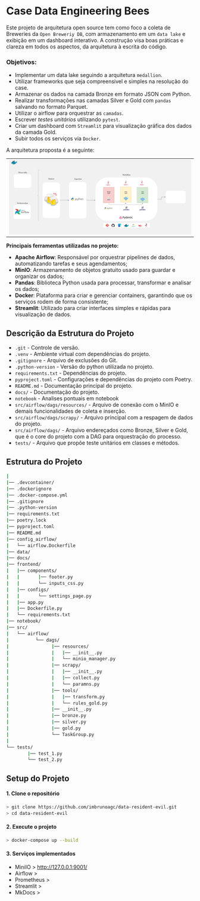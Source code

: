 # Case Data Engineering Bees
Este projeto de arquitetura open source tem como foco a coleta de Breweries da ``Open Breweriy DB``, com armazenamento em um ``data lake`` e exibição em um dashboard interativo. A construção visa boas práticas e clareza em todos os aspectos, da arquitetura à escrita do código.

### Objetivos:
* Implementar um data lake seguindo a arquitetura ``medallion``.
* Utilizar frameworks que seja compreensivel e simples na resolução do case.
* Armazenar os dados na camada Bronze em formato JSON com Python.
* Realizar transformações nas camadas Silver e Gold com ``pandas`` salvando no formato Parquet.
* Utilizar o airflow para orquestrar as ``camadas``.
* Escrever *testes unitários* utilizando ``pytest``.
* Criar um dashboard com ``Streamlit`` para visualização gráfica dos dados da camada Gold.
* Subir todos os serviços via ``Docker``.

A arquitetura proposta é a seguinte:
<table>
    <td>
    <img src="docs/architecture/architecture-version-1.png"
></img></td></tr>
</table>

**Principais ferramentas utilizadas no projeto:**  
- **Apache Airflow**: Responsável por orquestrar pipelines de dados, automatizando tarefas e seus agendamentos;  
- **MinIO**: Armazenamento de objetos gratuito usado para guardar e organizar os dados;  
- **Pandas**: Biblioteca Python usada para processar, transformar e analisar os dados;  
- **Docker**: Plataforma para criar e gerenciar containers, garantindo que os serviços rodem de forma consistente;  
- **Streamlit**: Utilizado para criar interfaces simples e rápidas para visualização de dados.  

## Descrição da Estrutura do Projeto
* `.git` - Controle de versão.
* `.venv` - Ambiente virtual com dependências do projeto.
* `.gitignore` - Arquivo de exclusões do Git.
* `.python-version` - Versão do python utilizada no projeto.
* `requirements.txt` - Dependências do projeto.
* `pyproject.toml` - Configurações e dependências do projeto com Poetry. 
* `README.md` - Documentação principal do projeto.
* `docs/` - Documentação do projeto.
* `notebook` - Analises pontuais em notebook
* `src/airflow/dags/resources/` - Arquivo de conexão com o MinIO e demais funcionalidades de coleta e inserção.
* `src/airflow/dags/scrapy/` - Arquivo principal com a respagem de dados do projeto.
* `src/airflow/dags/` - Arquivo endereçados como Bronze, Silver e Gold, que é o core do projeto com a DAG para orquestração do processo.
* `tests/` - Arquivo que propõe teste unitários em classes e métodos.


## Estrutura do Projeto

```bash
|
|── .devcontainer/
|── .dockerignore
|── .docker-compose.yml
|── .gitignore
|── .python-version
|── requirements.txt
|── poetry.lock
|── pyproject.toml
|── README.md
|── config_airflow/
|   └── airflow.Dockerfile
|── data/
|── docs/
|── frontend/
|   |── components/
|   |       |── footer.py
|   |       └── inputs_css.py
|   |── configs/
|   |       └── settings_page.py
|   |── app.py
|   |── Dockerfile.py
|   └── requirements.txt
|── notebook/
|── src/
|   └── airflow/
|          └── dags/
|                |── resources/
|                |   |── __init__.py
|                |   └── minio_manager.py
|                |── scrapy/
|                |   |── __init__.py
|                |   |── collect.py
|                |   └── paramns.py
|                |── tools/
|                |   |── transform.py
|                |   └── rules_gold.py
|                |── __init__.py
|                |── bronze.py
|                |── silver.py
|                |── gold.py
|                └── TaskGroup.py
|
└── tests/
        |── test_1.py
        └── test_2.py
```

## Setup do Projeto

#### **1. Clone o repositório**
```bash
> git clone https://github.com/imbrunoagc/data-resident-evil.git
> cd data-resident-evil
```

#### **2. Execute o projeto**
```bash
> docker-compose up --build
``` 


#### **3. Serviços implementados**

* MiniIO > http://127.0.0.1:9001/
* Airflow > 
* Prometheus >
* Streamlit >
* MkDocs > 